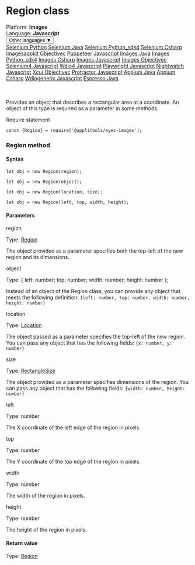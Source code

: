 # Region class
<div class='platform-bar-container-div'><div class='platform-bar-div'>Platform:  <b> Images</b>
</div><div class='platform-bar-div'>Language: <b>Javascript</b></div><div class='dropdown-button-container-div'><button class='sdk-language-dropdown-button'>Other languages ▼</button><div class='dropdown-content'>
<a href='../../selenium/python/region'>Selenium Python</a>
<a href='../../selenium/java/region'>Selenium Java</a>
<a href='../../selenium/python_sdk4/region'>Selenium Python_sdk4</a>
<a href='../../selenium/csharp/region'>Selenium Csharp</a>
<a href='../../imagesappkit/objectivec/region'>Imagesappkit Objectivec</a>
<a href='../../puppeteer/javascript/region'>Puppeteer Javascript</a>
<a href='../../images/java/region'>Images Java</a>
<a href='../../images/python_sdk4/region'>Images Python_sdk4</a>
<a href='../../images/csharp/region'>Images Csharp</a>
<a href='../../images/javascript/region'>Images Javascript</a>
<a href='../../images/objectivec/region'>Images Objectivec</a>
<a href='../../selenium4/javascript/region'>Selenium4 Javascript</a>
<a href='../../wdio4/javascript/region'>Wdio4 Javascript</a>
<a href='../../playwright/javascript/region'>Playwright Javascript</a>
<a href='../../nightwatch/javascript/region'>Nightwatch Javascript</a>
<a href='../../xcui/objectivec/region'>Xcui Objectivec</a>
<a href='../../protractor/javascript/region'>Protractor Javascript</a>
<a href='../../appium/java/region'>Appium Java</a>
<a href='../../appium/csharp/region'>Appium Csharp</a>
<a href='../../wdiogeneric/javascript/region'>Wdiogeneric Javascript</a>
<a href='../../espresso/java/region'>Espresso Java</a>
</div></div><br /><br /></div>




Provides an object that describes a rectangular area at a coordinate. An object of this type is required as a parameter in some methods.

Require statement

    const {Region} = require('@applitools/eyes-images');
    	



### Region method
#### Syntax


    let obj = new Region(region);
    
    let obj = new Region(object);
    
    let obj = new Region(location, size);
    
    let obj = new Region(left, top, width, height);
    

#### Parameters

region

Type: [Region](./region)

The object provided as a parameter specifies both the top-left of the new region and its dimensions.

object

Type: { left: number; top: number; width: number; height: number }; 

Instead of an object of the Region class, you can provide any object that meets the following definition: `{left: number, top: number, width: number, height: number}`

location

Type: [Location](./location)

The object passed as a parameter specifies the top-left of the new region. You can pass any object that has the following fields: `{x: number, y: number}`

size

Type: [RectangleSize](./rectanglesize)

The object provided as a parameter specifies dimensions of the region. You can pass any object that has the following fields: `{width: number, height: number}`

left

Type: number

The X coordinate of the left edge of the region in pixels.

top

Type: number

The Y coordinate of the top edge of the region in pixels.

width

Type: number

The width of the region in pixels.

height

Type: number

The height of the region in pixels.

#### Return value

Type:  [Region](./region)
